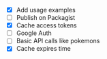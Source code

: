 - [x] Add usage examples
- [ ] Publish on Packagist
- [x] Cache access tokens
- [ ] Google Auth
- [ ] Basic API calls like pokemons
- [x] Cache expires time

